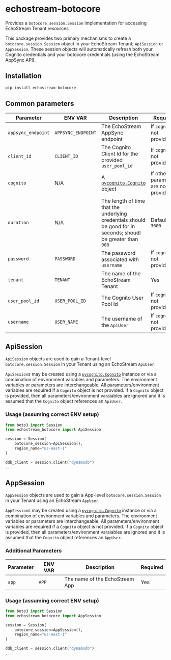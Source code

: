 # echostream-botocore

Provides a `botocore.session.Session` implementation for accessing EchoStream Tenant resources

This package provides two primary mechanisms to create a `botocore.session.Session` object in your EchoStream Tenant; `ApiSession` or `AppSession`. These session objects will automatically refresh both your Cognito credentials and your botocore credentials (using the EchoStream AppSync API).

## Installation
```bash
pip install echostream-botocore
```

## Common parameters
| Parameter | ENV VAR | Description | Required |
| - | - | - | - |
| `appsync_endpoint` | `APPSYNC_ENDPOINT` | The EchoStream AppSync endpoint | If `cognito` not provided |
| `client_id` | `CLIENT_ID` | The Cognito Client Id for the provided `user_pool_id` | If `cognito` not provided |
| `cognito` | N/A | A [`pycognito.Cognito`]((https://github.com/pvizeli/pycognito#cognito-utility-class)) object | If other parameters are not provided |
| `duration` | N/A | The length of time that the underlying credentials should be good for in seconds; shoudl be greater than `900` | Defaults to `3600` |
| `password` | `PASSWORD` | The password associated with `username` | If `cognito` not provided |
| `tenant` | `TENANT` | The name of the EchoStream Tenant | Yes |
| `user_pool_id` | `USER_POOL_ID` | The Cognito User Pool Id | If `cognito` not provided |
| `username` | `USER_NAME` | The username of the `ApiUser` | If `cognito` not provided |


## ApiSession
`ApiSession` objects are used to gain a Tenant-level `botocore.session.Session` in your Tenant using an EchoStream `ApiUser`.

`ApiSession`s may be created using a [`pycognito.Cognito`](https://github.com/pvizeli/pycognito#cognito-utility-class) instance or via a combination of environment variables and parameters. The environment variables or parameters are interchangeable. All parameters/environment variables are required if a  `Cognito` object is not provided. If a `Cognito` object is provided, then all parameters/environment varaiables are ignored and it is assumed that the `Cognito` object references an `ApiUser`.

### Usage (assuming correct ENV setup)
```python
from boto3 import Session
from echostream_botocore import ApiSession

session = Session(
    botocore_session=ApiSession(),
    region_name="us-east-1"
)

ddb_client = session.client("dynamodb")
...
```

## AppSession
`AppSession` objects are used to gain a App-level `botocore.session.Session` in your Tenant using an EchoStream `AppUser`.

`AppSession`s may be created using a [`pycognito.Cognito`](https://github.com/pvizeli/pycognito#cognito-utility-class) instance or via a combination of environment variables and parameters. The environment variables or parameters are interchangeable. All parameters/environment variables are required if a  `Cognito` object is not provided. If a `Cognito` object is provided, then all parameters/environment varaiables are ignored and it is assumed that the `Cognito` object references an `AppUser`.

### Additional Parameters
| Parameter | ENV VAR | Description | Required |
| - | - | - | - |
| `app` | `APP` | The name of the EchoStream App | Yes |

### Usage (assuming correct ENV setup)
```python
from boto3 import Session
from echostream_botocore import AppSession

session = Session(
    botocore_session=AppSession(),
    region_name="us-east-1"
)

ddb_client = session.client("dynamodb")
...
```
